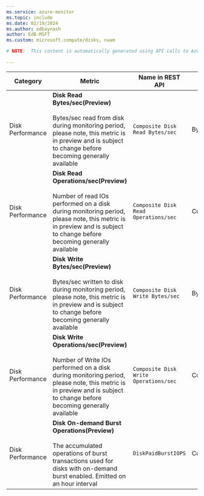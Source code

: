 ```yaml
---
ms.service: azure-monitor
ms.topic: include
ms.date: 02/19/2024
ms.author: edbaynash
author: EdB-MSFT
ms.custom: microsoft.compute/disks, naam

# NOTE:  This content is automatically generated using API calls to Azure. Any edits made on these files will be overwritten in the next run of the script. 
 
---
```



|Category|Metric|Name in REST API|Unit|Aggregation|Dimensions|Time Grains|DS Export|
|---|---|---|---|---|---|---|---|
|Disk Performance|**Disk Read Bytes/sec(Preview)**<br><br>Bytes/sec read from disk during monitoring period, please note, this metric is in preview and is subject to change before becoming generally available |`Composite Disk Read Bytes/sec` |BytesPerSecond |Average |\<none\>|PT1M |No|
|Disk Performance|**Disk Read Operations/sec(Preview)**<br><br>Number of read IOs performed on a disk during monitoring period, please note, this metric is in preview and is subject to change before becoming generally available |`Composite Disk Read Operations/sec` |CountPerSecond |Average |\<none\>|PT1M |No|
|Disk Performance|**Disk Write Bytes/sec(Preview)**<br><br>Bytes/sec written to disk during monitoring period, please note, this metric is in preview and is subject to change before becoming generally available |`Composite Disk Write Bytes/sec` |BytesPerSecond |Average |\<none\>|PT1M |No|
|Disk Performance|**Disk Write Operations/sec(Preview)**<br><br>Number of Write IOs performed on a disk during monitoring period, please note, this metric is in preview and is subject to change before becoming generally available |`Composite Disk Write Operations/sec` |CountPerSecond |Average |\<none\>|PT1M |No|
|Disk Performance|**Disk On-demand Burst Operations(Preview)**<br><br>The accumulated operations of burst transactions used for disks with on-demand burst enabled. Emitted on an hour interval |`DiskPaidBurstIOPS` |Count |Average |\<none\>|PT1M |No|